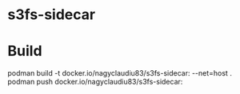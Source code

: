 # s3fs-sidecar

# Build
podman build -t docker.io/nagyclaudiu83/s3fs-sidecar:<tag> --net=host .
podman push docker.io/nagyclaudiu83/s3fs-sidecar:<tag>
